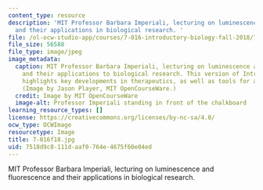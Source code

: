 ```yaml
---
content_type: resource
description: 'MIT Professor Barbara Imperiali, lecturing on luminescence and fluorescence
  and their applications in biological research. '
file: /ol-ocw-studio-app/courses/7-016-introductory-biology-fall-2018/7518d9c8111daaf0764e4675f60e04ed_7-016f18.jpg
file_size: 56588
file_type: image/jpeg
image_metadata:
  caption: MIT Professor Barbara Imperiali, lecturing on luminescence and fluorescence
    and their applications to biological research. This version of Introductory Biology
    highlights key developments in therapeutics, as well as tools for advancing research.
    (Image by Jason Player, MIT OpenCourseWare.)
  credit: Image by MIT OpenCourseWare
  image-alt: Professor Imperiali standing in front of the chalkboard
learning_resource_types: []
license: https://creativecommons.org/licenses/by-nc-sa/4.0/
ocw_type: OCWImage
resourcetype: Image
title: 7-016f18.jpg
uid: 7518d9c8-111d-aaf0-764e-4675f60e04ed
---
```

MIT Professor Barbara Imperiali, lecturing on luminescence and fluorescence and their applications in biological research. 